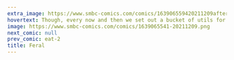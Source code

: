 ```yaml
---
extra_image: https://www.smbc-comics.com/comics/163906559420211209after.png
hovertext: Though, every now and then we set out a bucket of utils for him.
image: https://www.smbc-comics.com/comics/1639065541-20211209.png
next_comic: null
prev_comic: eat-2
title: Feral
---
```



